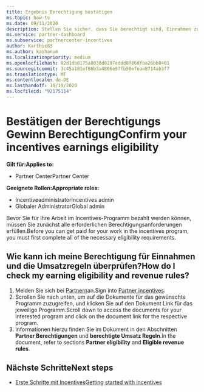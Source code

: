 ```yaml
---
title: Ergebnis Berechtigung bestätigen
ms.topic: how-to
ms.date: 09/11/2020
description: Stellen Sie sicher, dass Sie berechtigt sind, Einnahmen zu erstellen und im Incentives-Programm bezahlt zu werden. Überprüfen Sie Ihre Ergebnis-und Umsatz Regeln in Partner Center.
ms.service: partner-dashboard
ms.subservice: partnercenter-incentives
author: Karthic83
ms.author: kashanum
ms.localizationpriority: medium
ms.openlocfilehash: 82d1db0175a8038d0297eddd8f86dfba26bb8401
ms.sourcegitcommit: 3c45a181ef86b3a4866e97fb50efeae8714ab3f7
ms.translationtype: MT
ms.contentlocale: de-DE
ms.lasthandoff: 10/19/2020
ms.locfileid: "92175114"
---
```

# <a name="confirm-your-incentives-earnings-eligibility"></a><span data-ttu-id="54ff6-104">Bestätigen der Berechtigungs Gewinn Berechtigung</span><span class="sxs-lookup"><span data-stu-id="54ff6-104">Confirm your incentives earnings eligibility</span></span>

<span data-ttu-id="54ff6-105">**Gilt für:**</span><span class="sxs-lookup"><span data-stu-id="54ff6-105">**Applies to:**</span></span>

- <span data-ttu-id="54ff6-106">Partner Center</span><span class="sxs-lookup"><span data-stu-id="54ff6-106">Partner Center</span></span>

<span data-ttu-id="54ff6-107">**Geeignete Rollen:**</span><span class="sxs-lookup"><span data-stu-id="54ff6-107">**Appropriate roles:**</span></span>

- <span data-ttu-id="54ff6-108">Incentiveadministrator</span><span class="sxs-lookup"><span data-stu-id="54ff6-108">Incentives admin</span></span>
- <span data-ttu-id="54ff6-109">Globaler Administrator</span><span class="sxs-lookup"><span data-stu-id="54ff6-109">Global admin</span></span>

<span data-ttu-id="54ff6-110">Bevor Sie für Ihre Arbeit im Incentives-Programm bezahlt werden können, müssen Sie zunächst alle erforderlichen Berechtigungsanforderungen erfüllen.</span><span class="sxs-lookup"><span data-stu-id="54ff6-110">Before you can get paid for your work in the incentives program, you must first complete all of the necessary eligibility requirements.</span></span>

## <a name="how-do-i-check-my-earning-eligibility-and-revenue-rules"></a><span data-ttu-id="54ff6-111">Wie kann ich meine Berechtigung für Einnahmen und die Umsatzregeln überprüfen?</span><span class="sxs-lookup"><span data-stu-id="54ff6-111">How do I check my earning eligibility and revenue rules?</span></span>

1. <span data-ttu-id="54ff6-112">Melden Sie sich bei [Partnern](https://partner.microsoft.com/membership/partner-incentives)an.</span><span class="sxs-lookup"><span data-stu-id="54ff6-112">Sign into [Partner incentives](https://partner.microsoft.com/membership/partner-incentives).</span></span>
2. <span data-ttu-id="54ff6-113">Scrollen Sie nach unten, um auf die Dokumente für das gewünschte Programm zuzugreifen, und klicken Sie auf den Dokument Link für das jeweilige Programm.</span><span class="sxs-lookup"><span data-stu-id="54ff6-113">Scroll down to access the documents for your interested program and click on the document link for the respective program.</span></span>
3. <span data-ttu-id="54ff6-114">Informationen hierzu finden Sie im Dokument in den Abschnitten **Partner Berechtigungen** und **berechtigte Umsatz Regeln**.</span><span class="sxs-lookup"><span data-stu-id="54ff6-114">In the document, refer to sections **Partner eligibility** and **Eligible revenue rules**.</span></span>

## <a name="next-steps"></a><span data-ttu-id="54ff6-115">Nächste Schritte</span><span class="sxs-lookup"><span data-stu-id="54ff6-115">Next steps</span></span>

- [<span data-ttu-id="54ff6-116">Erste Schritte mit Incentives</span><span class="sxs-lookup"><span data-stu-id="54ff6-116">Getting started with incentives</span></span>](incentives-get-started-intro.md)
